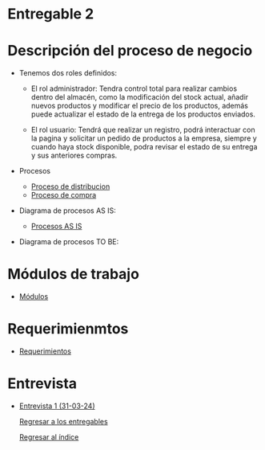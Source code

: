 # Entregable 2
# Descripción del proceso de negocio
  - Tenemos dos roles definidos:

      - El rol administrador: Tendra control total para realizar cambios dentro del almacén, como la modificación del stock actual, añadir nuevos productos y modificar el precio de los productos, además puede actualizar el estado de la entrega de los productos enviados.

      - El rol usuario: Tendrá que realizar un registro, podrá interactuar con la pagina y solicitar un pedido de productos a la empresa, siempre y cuando haya stock disponible, podra revisar el estado de su entrega y sus anteriores compras.
  - Procesos
      - [Proceso de distribucion](ProcesoDistribucion.md)
      - [Proceso de compra](Proceso_Compra.md)
    
  - Diagrama de procesos AS IS:

      - [Procesos AS IS](https://github.com/QuispeCesar/DBD-24-1-GRUPO-4/blob/main/04.Entregables/Entregable2/ProcesosASIS.md)
        
  - Diagrama de procesos TO BE:

# Módulos de trabajo
- [Módulos](Modulos.md)

# Requerimienmtos
- [Requerimientos](https://github.com/QuispeCesar/DBD-24-1-GRUPO-4/blob/main/04.Entregables/Entregable2/Requerimientos.md)

# Entrevista

- [Entrevista 1 (31-03-24)](../../03.Entrevista/Entrevista1/entrevista1.md)

  [Regresar a los entregables](../../04.Entregables/entregables.md)

  [Regresar al índice](../../README.md)
